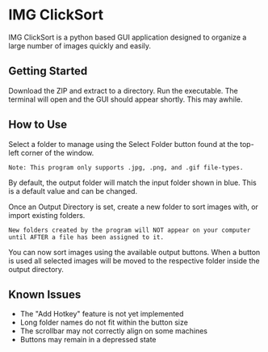 # IMG ClickSort
IMG ClickSort is a python based GUI application designed to organize a
large number of images quickly and easily.

## Getting Started
Download the ZIP and extract to a directory. Run the executable.
The terminal will open and the GUI should appear shortly. This may awhile.

## How to Use
Select a folder to manage using the Select Folder button found
at the top-left corner of the window.
```
Note: This program only supports .jpg, .png, and .gif file-types.
```
By default, the output folder will match the input folder shown
in blue. This is a default value and can be changed.

Once an Output Directory is set, create a new folder to sort
images with, or import existing folders.

```
New folders created by the program will NOT appear on your computer until AFTER a file has been assigned to it. 
```

You can now sort images using the available output buttons. When a button
is used all selected images will be moved to the respective folder
inside the output directory.

## Known Issues
* The "Add Hotkey" feature is not yet implemented
* Long folder names do not fit within the button size
* The scrollbar may not correctly align on some machines
* Buttons may remain in a depressed state



